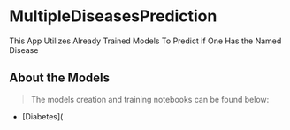 # MultipleDiseasesPrediction
This App Utilizes Already Trained Models To Predict if One Has the Named Disease
## About the Models
> The models creation and training notebooks  can be found below:
* [Diabetes](
